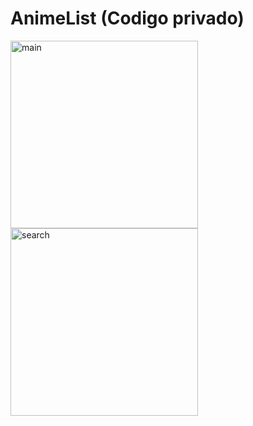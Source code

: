 # AnimeList (Codigo privado)


<img align="center" alt="main" width="300" src="https://ibb.co/BgqCK7t">
<img align="center" alt="search" width="300" src="https://ibb.co/PQ48hzn">


